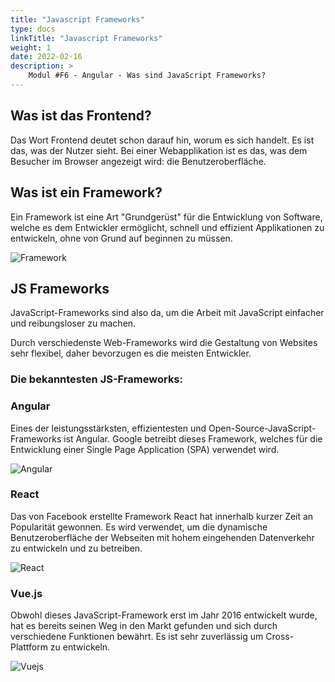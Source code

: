 ```yaml
---
title: "Javascript Frameworks"
type: docs
linkTitle: "Javascript Frameworks"
weight: 1
date: 2022-02-16
description: >
    Modul #F6 - Angular - Was sind JavaScript Frameworks?
---
```

## Was ist das Frontend?
Das Wort Frontend deutet schon darauf hin, worum es sich handelt. Es ist das, was der Nutzer sieht.
Bei einer Webapplikation ist es das, was dem Besucher im Browser angezeigt wird: die Benutzeroberfläche.



## Was ist ein Framework?
Ein Framework ist eine Art "Grundgerüst" für die Entwicklung von Software, welche es dem Entwickler ermöglicht, schnell und effizient Applikationen zu entwickeln, ohne von Grund auf beginnen zu müssen.


![Framework](../images/frontend.png)    

## JS Frameworks
JavaScript-Frameworks sind also da, um die Arbeit mit JavaScript einfacher und reibungsloser zu machen.

Durch verschiedenste Web-Frameworks wird die Gestaltung von Websites sehr flexibel, daher bevorzugen es die meisten Entwickler.

### Die bekanntesten JS-Frameworks:<br>

### Angular
Eines der leistungsstärksten, effizientesten und Open-Source-JavaScript-Frameworks ist Angular.
Google betreibt dieses Framework, welches für die Entwicklung einer Single Page Application (SPA) verwendet wird.

![Angular](../images/angular.png)  

### React
Das von Facebook erstellte Framework React hat innerhalb kurzer Zeit an Popularität gewonnen.
Es wird verwendet, um die dynamische Benutzeroberfläche der Webseiten mit hohem eingehenden Datenverkehr zu entwickeln und zu betreiben.

![React](../images/react.png)  

### Vue.js
Obwohl dieses JavaScript-Framework erst im Jahr 2016 entwickelt wurde, hat es bereits seinen Weg in den Markt gefunden und sich durch verschiedene Funktionen bewährt. Es ist sehr zuverlässig um Cross-Plattform zu entwickeln.

![Vuejs](../images/vue.png)  